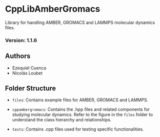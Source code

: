 # CppLibAmberGromacs
Library for handling AMBER, GROMACS and LAMMPS molecular dynamics files.

### Version: 1.1.6

## Authors

- Ezequiel Cuenca
- Nicolás Loubet

## Folder Structure

- `files`: Contains example files for AMBER, GROMACS and LAMMPS.

- `cppambergromacs`: Contains the .hpp files and related components for studying molecular dynamics. Refer to the figure in the `files` folder to understand the class hierarchy and relationships.

- `tests`: Contains .cpp files used for testing specific functionalities.

